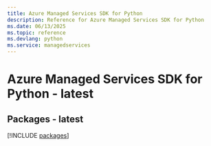 ```yaml
---
title: Azure Managed Services SDK for Python
description: Reference for Azure Managed Services SDK for Python
ms.date: 06/13/2025
ms.topic: reference
ms.devlang: python
ms.service: managedservices
---
```

# Azure Managed Services SDK for Python - latest
## Packages - latest
[!INCLUDE [packages](managed-services-index.md)]